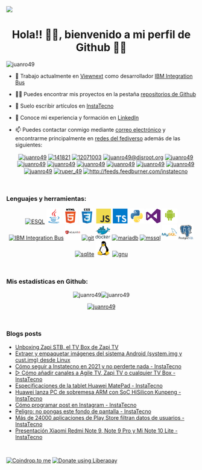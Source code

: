 <!--
**juanro49/juanro49** is a ✨ _special_ ✨ repository because its `README.md` (this file) appears on your GitHub profile.
-->
<img src="https://i.imgur.com/grHQE87.png">

<h1 align="center">Hola!! 🙋‍♂️️, bienvenido a mi perfil de Github 👨‍💻️</h1>
<p align="left"> <img src="https://komarev.com/ghpvc/?username=juanro49&label=Profile%20views&color=0e75b6&style=plastic" alt="juanro49" /> </p>

- 🔭 Trabajo actualmente en [Viewnext](https://www.viewnext.com/) como desarrollador [IBM Integration Bus](https://www.ibm.com/support/knowledgecenter/es/SSMKHH_10.0.0/com.ibm.etools.msgbroker.helphome.doc/help_home_msgbroker.htm)

- 👨‍💻 Puedes encontrar mis proyectos en la pestaña [repositorios de Github](https://github.com/juanro49?tab=repositories)

- 📝 Suelo escribir artículos en [InstaTecno](https://www.instatecno.com/author/juanro/)

- 📄 Conoce mi experiencia y formación en [LinkedIn](https://www.linkedin.com/in/juanro49/)

- 📫 Puedes contactar conmigo mediante [correo electrónico](mailto:juanro49+git@getgoogleoff.me) y encontrarme principalmente en [redes del fediverso](https://fediverse.party/) además de las siguientes:

  <p align="center">
  <a href="https://linkedin.com/in/juanro49" target="blank"><img align="center" src="https://cdn.jsdelivr.net/npm/simple-icons@4.18.0/icons/linkedin.svg" alt="juanro49" height="30" width="40" /></a>
  <a href="https://es.stackoverflow.com/users/141821" target="blank"><img align="center" src="https://cdn.jsdelivr.net/npm/simple-icons@4.18.0/icons/stackoverflow.svg" alt="141821" height="30" width="40" /></a>
  <a href="https://stackoverflow.com/users/12071003" target="blank"><img align="center" src="https://cdn.jsdelivr.net/npm/simple-icons@4.18.0/icons/stackoverflow.svg" alt="12071003" height="30" width="40" /></a>
  <a href="https://www.suchat.org/jid/juanro49@disroot.org" target="blank"><img align="center" src="https://cdn.jsdelivr.net/npm/simple-icons@4.18.0/icons/xmpp.svg" alt="juanro49@disroot.org" height="30" width="40" /></a>
  <a href="https://matrix.to/#/@juanro49:privacytools.io" target="blank"><img align="center" src="https://cdn.jsdelivr.net/npm/simple-icons@4.18.0/icons/matrix.svg" alt="juanro49" height="30" width="40" /></a>
  <a rel="me" href="https://masto.nogafam.es/@juanro49"><img align="center" src="https://cdn.jsdelivr.net/npm/simple-icons@4.18.0/icons/mastodon.svg" alt="juanro49" height="30" width="40" /></a>
  <a href="https://pixelfed.social/juanro49" target="blank"><img align="center" src="https://pixelfed.nyc3.digitaloceanspaces.com/logos/pixelfed-icon-black.svg" alt="juanro49" height="30" width="40" /></a>
  <a href="https://hub.disroot.org/channel/juanro49" target="blank"><img align="center" src="https://nlnet.nl/project/Hubzilla/hubzilla.svg" alt="juanro49" height="30" width="40" /></a>
  <a href="https://fediverse.tv/accounts/juanro49/video-channels" target="blank"><img align="center" src="https://cdn.jsdelivr.net/npm/simple-icons@4.18.0/icons/peertube.svg" alt="juanro49" height="30" width="40" /></a>
  <a href="https://twitter.com/juanro49" target="blank"><img align="center" src="https://cdn.jsdelivr.net/npm/simple-icons@4.18.0/icons/twitter.svg" alt="juanro49" height="30" width="40" /></a>
  <a href="https://fb.com/juanro49" target="blank"><img align="center" src="https://cdn.jsdelivr.net/npm/simple-icons@4.18.0/icons/facebook.svg" alt="juanro49" height="30" width="40" /></a>
  <a href="https://instagram.com/juanro49" target="blank"><img align="center" src="https://cdn.jsdelivr.net/npm/simple-icons@4.18.0/icons/instagram.svg" alt="juanro49" height="30" width="40" /></a>
  <a href="https://www.youtube.com/c/JuanRobertoGarcíaSánchez" target="blank"><img align="center" src="https://cdn.jsdelivr.net/npm/simple-icons@4.18.0/icons/youtube.svg" alt="ruper_49" height="30" width="40" /></a>
  <a href="http://feeds.feedburner.com/instatecno" target="blank"><img align="center" src="https://cdn.jsdelivr.net/npm/simple-icons@4.18.0/icons/rss.svg" alt="http://feeds.feedburner.com/instatecno" height="30" width="40" /></a>
  </p>
&nbsp;

### Lenguajes y herramientas:
  <p align="center">
  <a href="https://www.ibm.com/support/knowledgecenter/es/SSMKHH_10.0.0/com.ibm.etools.mft.doc/ak00990_.htm" target="_blank"><img src="https://cdn.jsdelivr.net/npm/simple-icons@4.8.0/icons/ibm.svg" alt="ESQL" width="40" height="40"/></a>
  <a href="https://www.java.com" target="_blank"><img src="https://raw.githubusercontent.com/devicons/devicon/master/icons/java/java-original.svg" alt="java" width="40" height="40"/></a>
  <a href="https://www.w3.org/html/" target="_blank"><img src="https://raw.githubusercontent.com/devicons/devicon/master/icons/html5/html5-original-wordmark.svg" alt="html5" width="40" height="40"/></a>
  <a href="https://www.w3schools.com/css/" target="_blank"><img src="https://raw.githubusercontent.com/devicons/devicon/master/icons/css3/css3-original-wordmark.svg" alt="css3" width="40" height="40"/></a>
  <a href="https://developer.mozilla.org/es/docs/Web/JavaScript" target="_blank"><img src="https://raw.githubusercontent.com/devicons/devicon/master/icons/javascript/javascript-original.svg" alt="javascript" width="40" height="40"/></a>
  <a href="https://www.typescriptlang.org/es/" target="_blank"><img src="https://raw.githubusercontent.com/devicons/devicon/master/icons/typescript/typescript-original.svg" alt="typescript" width="40" height="40"/></a>
  <a href="https://www.python.org" target="_blank"><img src="https://raw.githubusercontent.com/devicons/devicon/master/icons/python/python-original.svg" alt="python" width="40" height="40"/></a>
  <a href="https://docs.microsoft.com/es-es/previous-versions/visualstudio/visual-basic-6/visual-basic-6.0-documentation?redirectedfrom=MSDN" target="_blank"><img src="https://raw.githubusercontent.com/devicons/devicon/master/icons/visualstudio/visualstudio-plain.svg" alt="visual basic" width="40" height="40"/></a>
  <a href="https://developer.android.com" target="_blank"><img src="https://raw.githubusercontent.com/devicons/devicon/master/icons/android/android-original-wordmark.svg" alt="android" width="40" height="40"/></a>
  <a href="https://www.ibm.com/support/knowledgecenter/es/SSMKHH_10.0.0/com.ibm.etools.msgbroker.helphome.doc/help_home_msgbroker.htm" target="_blank"><img src="https://cdn.jsdelivr.net/npm/simple-icons@4.8.0/icons/ibm.svg" alt="IBM Integration Bus" width="40" height="40"/></a>  
  <a href="https://docs.angular.lat/" target="_blank"><img src="https://raw.githubusercontent.com/devicons/devicon/master/icons/angularjs/angularjs-original-wordmark.svg" alt="angularjs" width="40" height="40"/></a>
  <a href="https://git-scm.com/" target="_blank"><img src="https://www.vectorlogo.zone/logos/git-scm/git-scm-icon.svg" alt="git" width="40" height="40"/></a>
  <a href="https://www.docker.com/" target="_blank"><img src="https://raw.githubusercontent.com/devicons/devicon/master/icons/docker/docker-original-wordmark.svg" alt="docker" width="40" height="40"/></a>
  <a href="https://mariadb.org/" target="_blank"><img src="https://www.vectorlogo.zone/logos/mariadb/mariadb-icon.svg" alt="mariadb" width="40" height="40"/></a>
  <a href="https://www.microsoft.com/es-es/sql-server/" target="_blank"><img src="https://cdn.worldvectorlogo.com/logos/microsoft-sql-server.svg" alt="mssql" width="40" height="40"/></a>
  <a href="https://www.mysql.com/" target="_blank"><img src="https://raw.githubusercontent.com/devicons/devicon/master/icons/mysql/mysql-original-wordmark.svg" alt="mysql" width="40" height="40"/></a>
  <a href="https://www.postgresql.org" target="_blank"><img src="https://raw.githubusercontent.com/devicons/devicon/master/icons/postgresql/postgresql-original-wordmark.svg" alt="postgresql" width="40" height="40"/></a>
  <a href="https://www.sqlite.org/" target="_blank"><img src="https://www.vectorlogo.zone/logos/sqlite/sqlite-icon.svg" alt="sqlite" width="40" height="40"/></a>
  <a href="https://www.linux.org/" target="_blank"><img src="https://raw.githubusercontent.com/devicons/devicon/master/icons/linux/linux-original.svg" alt="linux" width="40" height="40"/></a>
  <a href="https://www.gnu.org/home.es.html" target="_blank"><img src="https://cdn.jsdelivr.net/npm/simple-icons@4.18.0/icons/gnu.svg" alt="gnu" width="40" height="40"/></a>
  </p>
&nbsp;

### Mis estadísticas en Github:
<p align="center">
  <img height="145dp" src="https://github-readme-stats.vercel.app/api?username=juanro49&show_icons=true&theme=tokyonight&locale=es&count_private=true&include_all_commits=true" alt="juanro49" /><img height="145dp" src="https://github-readme-streak-stats.herokuapp.com/?user=juanro49&theme=tokyonight&locale=es" alt="juanro49" />
</p>
<p align="center"> <a href="https://github.com/ryo-ma/github-profile-trophy"><img src="https://github-profile-trophy.vercel.app/?username=juanro49" alt="juanro49" /></a> </p>
&nbsp;

### Blogs posts
<!-- BLOG-POST-LIST:START -->
- [Unboxing Zapi STB, el TV Box de Zapi TV](http://feedproxy.google.com/~r/fediversetv_juanro49/~3/Qg32r8ipiJg/21eea4dc-62d6-485d-a25e-56d670358d78)
- [Extraer y empaquetar imágenes del sistema Android (system.img y cust.img) desde Linux](http://feedproxy.google.com/~r/fediversetv_juanro49/~3/_cPQuo-ik8g/eab8f313-fdef-496d-9365-6666d69ead37)
- [Cómo seguir a Instatecno en 2021 y no perderte nada - InstaTecno](https://instatecno.com/como-seguir-a-instatecno-y-no-perderte-nada/)
- [▷ Cómo añadir canales a Agile TV, Zapi TV o cualquier TV Box - InstaTecno](https://instatecno.com/anadir-canales-agile-tv-zapi-tv-box/)
- [Especificaciones de la tablet Huawei MatePad - InstaTecno](https://instatecno.com/especificaciones-de-la-tablet-huawei-matepad/)
- [Huawei lanza PC de sobremesa ARM con SoC HiSilicon Kunpeng - InstaTecno](https://instatecno.com/huawei-pc-sobremesa-arm-hisilicon-kunpeng-gnu-linux/)
- [Cómo programar post en Instagram - InstaTecno](https://instatecno.com/como-programar-post-en-instagram/)
- [Peligro: no pongas este fondo de pantalla - InstaTecno](https://instatecno.com/peligro-no-pongas-este-fondo-de-pantalla/)
- [Más de 24000 aplicaciones de Play Store filtran datos de usuarios - InstaTecno](https://instatecno.com/webs-aplicaciones-exponen-datos-usuarios-firebase/)
- [Presentación Xiaomi Redmi Note 9, Note 9 Pro y Mi Note 10 Lite - InstaTecno](https://instatecno.com/presentacion-xiaomi-redmi-note-9-note-9-pro-y-mi-note-10-lite/)
<!-- BLOG-POST-LIST:END -->
&nbsp;

[<img src="https://coindrop.to/embed-button.png" border-radius="10px" height="57" width="200px" alt="Coindrop.to me">](https://coindrop.to/juanro49) [<img alt="Donate using Liberapay" border-radius="10px" height="57" width="200px" src="https://liberapay.com/assets/widgets/donate.svg">](https://liberapay.com/juanro49/donate)

